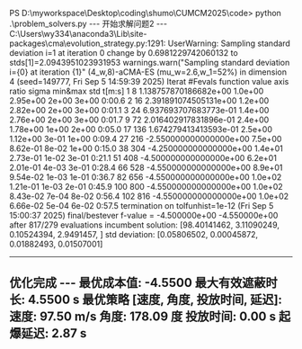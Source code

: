 PS D:\myworkspace\Desktop\coding\shumo\CUMCM2025\code> python .\problem_solvers.py
--- 开始求解问题2 ---
C:\Users\wy334\anaconda3\Lib\site-packages\cma\evolution_strategy.py:1291: UserWarning: Sampling standard deviation i=1 at iteration 0 change by 0.6981229742060132 to stds[1]=2.0943951023931953
  warnings.warn("Sampling standard deviation i={0} at iteration {1}"
(4_w,8)-aCMA-ES (mu_w=2.6,w_1=52%) in dimension 4 (seed=149777, Fri Sep  5 14:59:39 2025)
Iterat #Fevals   function value  axis ratio  sigma  min&max std  t[m:s]
    1      8 1.138757870186682e+00 1.0e+00 2.95e+00  2e+00  3e+00 0:00.6
    2     16 2.391891074505131e+00 1.2e+00 2.82e+00  2e+00  3e+00 0:01.1
    3     24 6.937693707683773e-01 1.4e+00 2.76e+00  2e+00  3e+00 0:01.7
    9     72 2.016402917831896e-01 2.4e+00 1.78e+00  1e+00  2e+00 0:05.0
   17    136 1.674279413413593e-01 2.5e+00 1.12e+00  3e-01  1e+00 0:09.4
   27    216 -2.550000000000000e+00 7.5e+00 8.62e-01  8e-02  1e+00 0:15.0
   38    304 -4.250000000000000e+00 1.4e+01 2.73e-01  1e-02  3e-01 0:21.1
   51    408 -4.500000000000000e+00 6.2e+01 2.01e-01  4e-03  3e-01 0:28.4
   66    528 -4.550000000000000e+00 8.9e+01 9.54e-02  1e-03  1e-01 0:36.7
   82    656 -4.550000000000000e+00 1.0e+02 1.21e-01  1e-03  2e-01 0:45.9
  100    800 -4.550000000000000e+00 1.0e+02 8.43e-02  7e-04  8e-02 0:56.4
  102    816 -4.550000000000000e+00 1.0e+02 6.66e-02  5e-04  6e-02 0:57.5
termination on tolfunhist=1e-12 (Fri Sep  5 15:00:37 2025)
final/bestever f-value = -4.500000e+00 -4.550000e+00 after 817/279 evaluations
incumbent solution: [98.40141462, 3.11090249, 0.10524394, 2.9491457, ]
std deviation: [0.05806502, 0.00045872, 0.01882493, 0.01507001]

---
优化完成 ---
最优成本值: -4.5500
最大有效遮蔽时长: 4.5500 s
最优策略 [速度, 角度, 投放时间, 延迟]:
  速度: 97.50 m/s
  角度: 178.09 度
  投放时间: 0.00 s
  起爆延迟: 2.87 s
---
